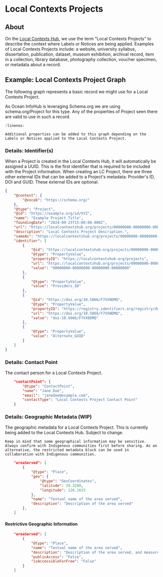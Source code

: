 # Local Contexts Projects

## About
On the [Local Contexts Hub](https://localcontextshub.org), we use the term "Local Contexts Projects" to describe the context where Labels or Notices are being applied. Examples of Local Contexts Projects include: a website, university syllabus, dissertation, publication, dataset, museum exhibition, archival record, item in a collection, library database, photography collection, voucher specimen, or metadata about a record.

## Example: Local Contexts Project Graph
The following graph represents a basic record we might use for a Local Contexts Project.

As Ocean InfoHub is leveraging Schema.org we are using schema.org/Project for this type. Any of the properties of Project seen there are valid to use in such a record.

```{literalinclude} ../../../odis-in/dataGraphs/thematics/projects/graphs/local-contexts-project-example.json
:linenos:
```
```{note}
Additional properties can be added to this graph depending on the Labels or Notices applied to the Local Contexts Project.
```

### Details: Identifier(s)
When a Project is created in the Local Contexts Hub, it will automatically be assigned a UUID. This is the first identifier that is required to be included with the Project information. When creating an LC Project, there are three other external IDs that can be added to a Project's metadata: Provider's ID, DOI and GUID. These external IDs are optional.

```json
{
    "@context": {
        "@vocab": "https://schema.org/"
    },
    "@type": "Project",
    "@id": "https://example.org/id/XYZ",
    "name": "Example Project Title",
    "foundingDate": "2024-09-23T15:00:00.000Z",
    "url": "https://localcontextshub.org/projects/00000000-00000000-00000000-00000000",
    "description": "Local Contexts Project Description.",
    "sameAs": "https://localcontextshub.org/projects/00000000-00000000-00000000-00000000",
    "identifier": [
        {
            "@id": "https://localcontextshub.org/projects/00000000-00000000-00000000-00000000",
            "@type": "PropertyValue",
            "propertyID": "https://localcontextshub.org/projects",
            "url": "https://localcontextshub.org/projects/00000000-00000000-00000000-00000000",
            "value": "00000000-00000000-00000000-00000000"
        },
        {
            "@type": "PropertyValue",
            "value": "Providers_ID"
        },
        {
            "@id": "https://doi.org/10.5066/F7VX0DMQ",
            "@type": "PropertyValue",
            "propertyID": "https://registry.identifiers.org/registry/doi",
            "url": "https://doi.org/10.5066/F7VX0DMQ",
            "value": "doi:10.5066/F7VX0DMQ"
        },
        {
            "@type": "PropertyValue",
            "value": "Alternate_GUID"
        }
    ]
}
```

### Details: Contact Point
The contact person for a Local Contexts Project.

```json
    "contactPoint": {
        "@type": "ContactPoint",
        "name": "Jane Doe",
        "email": "janedoe@example.com",
        "contactType": "Local Contexts Project Contact Point"
    }
```

### Details: Geographic Metadata (WIP)
The geographic metadata for a Local Contexts Project. This is currently being added to the Local Contexts Hub. Subject to change.
```{note}
Keep in mind that some geographical information may be sensitive. Always confirm with Indigenous communities first before sharing. As an alternative, the restricted metadata block can be used in collaboration with Indigenous communities.
```

```json
    "areaServed": [
        {
            "@type": "Place",
            "geo": {
                "@type": "GeoCoordinates",
                "latitude": 39.3280,
                "longitude": 120.1633
            },
            "name": "Textual name of the area served",
            "description": "Description of the area served"
        },
    ]
```

#### Restrictive Geographic Information
```json
    "areaServed": [
        {
            "@type": "Place",
            "name": "Textual name of the area served",
            "description": "Description of the area served, and measures needed to request access.",
            "publicAccess": "False",
            "isAccessibleForFree": "False"
        }
    ]
```
